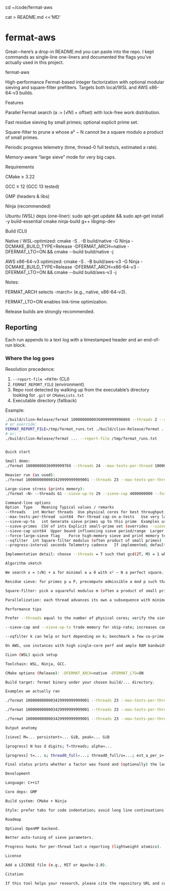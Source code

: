 cd ~/code/fermat-aws

cat > README.md <<'MD'
# fermat-aws

Great—here’s a drop-in README.md you can paste into the repo. I kept commands as single-line one-liners and documented the flags you’ve actually used in this project.

fermat-aws

High-performance Fermat-based integer factorization with optional modular sieving and square-filter prefilters.
Targets both local/WSL and AWS x86-64-v3 builds.

Features

Parallel Fermat search (a := ⌈√N⌉ + offset) with lock-free work distribution.

Fast residue sieving by small primes; optional explicit prime set.

Square-filter to prune a whose a² − N cannot be a square modulo a product of small primes.

Periodic progress telemetry (time, thread-0 full tests/s, estimated a rate).

Memory-aware “large sieve” mode for very big caps.

Requirements

CMake ≥ 3.22

GCC ≥ 12 (GCC 13 tested)

GMP (headers & libs)

Ninja (recommended)

Ubuntu (WSL) deps (one-liner):
sudo apt-get update && sudo apt-get install -y build-essential cmake ninja-build g++ libgmp-dev

Build (CLI)

Native / WSL-optimized:
cmake -S . -B build/native -G Ninja -DCMAKE_BUILD_TYPE=Release -DFERMAT_ARCH=native -DFERMAT_LTO=ON && cmake --build build/native -j

AWS x86-64-v3 optimized:
cmake -S . -B build/aws-v3 -G Ninja -DCMAKE_BUILD_TYPE=Release -DFERMAT_ARCH=x86-64-v3 -DFERMAT_LTO=ON && cmake --build build/aws-v3 -j

Notes:

FERMAT_ARCH selects -march= (e.g., native, x86-64-v3).

FERMAT_LTO=ON enables link-time optimization.

Release builds are strongly recommended.

## Reporting

Each run appends to a text log with a timestamped header and an end-of-run block.

### Where the log goes
Resolution precedence:
1. `--report-file <PATH>` (CLI)
2. `FERMAT_REPORT_FILE` (environment)
3. Repo root detected by walking up from the executable’s directory looking for `.git` or `CMakeLists.txt`
4. Executable directory (fallback)

Example:
```bash
./build/clion-Release/fermat 10000000000360999999998869 --threads 2 --sieve-up-to 19
# or override:
FERMAT_REPORT_FILE=/tmp/fermat_runs.txt ./build/clion-Release/fermat ...
# or:
./build/clion-Release/fermat ... --report-file /tmp/fermat_runs.txt


Quick start

Small demo:
./fermat 10000000036999999769 --threads 24 --max-tests-per-thread 1000000000000 --sieve-up-to 17 --sieve-cap 300000

Heavier run (as used):
./fermat 1000000000003429999999999001 --threads 23 --max-tests-per-thread 18446744073709551613 --sieve-up-to 19 --sieve-cap 4000000000

Large-sieve stress (prints memory):
./fermat <N> --threads 61 --sieve-up-to 29 --sieve-cap 4000000000 --force-large-sieve

Command-line options
Option	Type	Meaning	Typical values / remarks
--threads	int	Worker threads	Use physical cores for best throughput; avoid SMT saturation if memory-bound
--max-tests-per-thread	uint64	Per-thread cap on a-tests	Use very large for “run until found” workloads
--sieve-up-to	int	Generate sieve primes up to this prime	Examples used: 17, 19, 23, 29
--sieve-primes	CSV of ints	Explicit small-prime set (overrides --sieve-up-to)	Example: 17,19,23,29
--sieve-cap	uint64	Upper bound influencing sieve period/range	Larger ⇒ more memory and fewer modulus misses
--force-large-sieve	flag	Force high-memory sieve and print memory telemetry	Use on big iron only
--sqfilter	int	Square-filter modulus (often product of small primes)	Examples: 15015, 20677; tunes skip-rate
--progress-interval	seconds	Telemetry cadence	If implemented; default prints every ~10 s

Implementation detail: choose --threads = T such that gcd(2T, M) = 1 where M is the sieve period; otherwise some offsets repeat residue classes and waste work. The program emits a hint like gcd(2*T, M) = 3 if you pick a poor T.

Algorithm sketch

We search x = ⌈√N⌉ + a for minimal a ≥ 0 with x² − N a perfect square.

Residue sieve: for primes p ≤ P, precompute admissible a mod p such that x² − N can be a quadratic residue; skip the rest.

Square-filter: pick a squareful modulus m (often a product of small primes) and remove a where (x² − N) mod m cannot be a square.

Parallelization: each thread advances its own a subsequence with minimal synchronization; optional CPU pinning on Linux.

Performance tips

Prefer --threads equal to the number of physical cores; verify the sieve note about gcd(2T, M).

--sieve-cap and --sieve-up-to trade memory for skip-rate; increases can help until the sieve becomes memory-bound.

--sqfilter k can help or hurt depending on k; benchmark a few co-prime products (e.g., 3·5·7·11·13).

On AWS, use instances with high single-core perf and ample RAM bandwidth; compile with -DFERMAT_ARCH=x86-64-v3.

CLion (WSL) quick setup

Toolchain: WSL, Ninja, GCC.

CMake options (Release): -DFERMAT_ARCH=native -DFERMAT_LTO=ON

Build target: fermat binary under your chosen build/... directory.

Examples we actually ran

./fermat 1000000000003429999999999001 --threads 23 --max-tests-per-thread 18446744073709551613 --sieve-up-to 19 --sieve-cap 4000000000

./fermat 1000000000003429999999999001 --threads 23 --max-tests-per-thread 18446744073709551613 --sieve-up-to 19 --sieve-cap 4000000000 --sqfilter 20677

./fermat 1000000000003429999999999001 --threads 23 --max-tests-per-thread 18446744073709551613 --sieve-primes 17,19,23,29 --sieve-cap 4000000000 --sqfilter 15015

Output anatomy

[sieve] M=... persistent≈... GiB, peak≈... GiB

[progress] N has d digits; T=threads; alpha≈...

[progress] t=... s; thread0_full=...; thread0_full/s=...; est_a_per_s≈...

Final status prints whether a factor was found and (optionally) the last a per core if enabled.

Development

Language: C++17

Core deps: GMP

Build system: CMake + Ninja

Style: prefer tabs for code indentation; avoid long line continuations in shell examples.

Roadmap

Optional OpenMP backend.

Better auto-tuning of sieve parameters.

Progress hooks for per-thread last-a reporting (lightweight atomics).

License

Add a LICENSE file (e.g., MIT or Apache-2.0).

Citation

If this tool helps your research, please cite the repository URL and commit hash